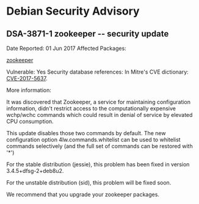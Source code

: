 
Debian Security Advisory
========================


DSA-3871-1 zookeeper -- security update
---------------------------------------



Date Reported:
01 Jun 2017
Affected Packages:

[zookeeper](https://packages.debian.org/src:zookeeper)

Vulnerable:
Yes
Security database references:
In Mitre's CVE dictionary: [CVE-2017-5637](https://security-tracker.debian.org/tracker/CVE-2017-5637).  

More information:

It was discovered that Zookeeper, a service for maintaining
configuration information, didn't restrict access to the computationally
expensive wchp/wchc commands which could result in denial of service by
elevated CPU consumption.


This update disables those two commands by default. The new
configuration option 4lw.commands.whitelist can be used to whitelist
commands selectively (and the full set of commands can be restored
with '\*')


For the stable distribution (jessie), this problem has been fixed in
version 3.4.5+dfsg-2+deb8u2.


For the unstable distribution (sid), this problem will be fixed soon.


We recommend that you upgrade your zookeeper packages.





